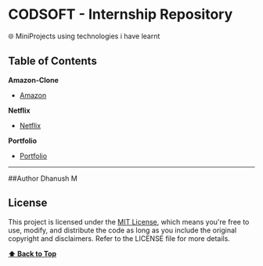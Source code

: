 # CODSOFT - Internship Repository

🌐 MiniProjects using technologies i have learnt

## Table of Contents

**Amazon-Clone**

- [Amazon](https://github.com/duhnush/MiniProjects/tree/27aebf5e502a647516cd9811ca626d475cb85c47/amazon-clone)

**Netflix**

- [Netflix](https://github.com/duhnush/MiniProjects/tree/27aebf5e502a647516cd9811ca626d475cb85c47/netflix-clone)

**Portfolio**

- [Portfolio](https://github.com/duhnush/MiniProjects/tree/27aebf5e502a647516cd9811ca626d475cb85c47/personal-portfolio)



---

##Author
Dhanush M

## License

This project is licensed under the [MIT License](LICENSE), which means you're free to use, modify, and distribute the code as long as you include the original copyright and disclaimers. Refer to the LICENSE file for more details.

**[⬆ Back to Top](#table-of-contents)**

